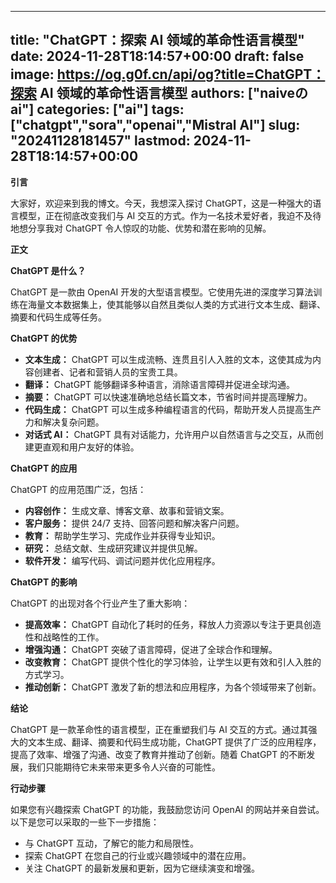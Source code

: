 
---
title: "ChatGPT：探索 AI 领域的革命性语言模型"
date: 2024-11-28T18:14:57+00:00
draft: false
image: https://og.g0f.cn/api/og?title=ChatGPT：探索 AI 领域的革命性语言模型
authors: ["naiveのai"]
categories: ["ai"]
tags: ["chatgpt","sora","openai","Mistral AI"]
slug: "20241128181457"
lastmod: 2024-11-28T18:14:57+00:00
---
**引言**

大家好，欢迎来到我的博文。今天，我想深入探讨 ChatGPT，这是一种强大的语言模型，正在彻底改变我们与 AI 交互的方式。作为一名技术爱好者，我迫不及待地想分享我对 ChatGPT 令人惊叹的功能、优势和潜在影响的见解。

**正文**

**ChatGPT 是什么？**

ChatGPT 是一款由 OpenAI 开发的大型语言模型。它使用先进的深度学习算法训练在海量文本数据集上，使其能够以自然且类似人类的方式进行文本生成、翻译、摘要和代码生成等任务。

**ChatGPT 的优势**

* **文本生成：** ChatGPT 可以生成流畅、连贯且引人入胜的文本，这使其成为内容创建者、记者和营销人员的宝贵工具。
* **翻译：** ChatGPT 能够翻译多种语言，消除语言障碍并促进全球沟通。
* **摘要：** ChatGPT 可以快速准确地总结长篇文本，节省时间并提高理解力。
* **代码生成：** ChatGPT 可以生成多种编程语言的代码，帮助开发人员提高生产力和解决复杂问题。
* **对话式 AI：** ChatGPT 具有对话能力，允许用户以自然语言与之交互，从而创建更直观和用户友好的体验。

**ChatGPT 的应用**

ChatGPT 的应用范围广泛，包括：

* **内容创作：** 生成文章、博客文章、故事和营销文案。
* **客户服务：** 提供 24/7 支持、回答问题和解决客户问题。
* **教育：** 帮助学生学习、完成作业并获得专业知识。
* **研究：** 总结文献、生成研究建议并提供见解。
* **软件开发：** 编写代码、调试问题并优化应用程序。

**ChatGPT 的影响**

ChatGPT 的出现对各个行业产生了重大影响：

* **提高效率：** ChatGPT 自动化了耗时的任务，释放人力资源以专注于更具创造性和战略性的工作。
* **增强沟通：** ChatGPT 突破了语言障碍，促进了全球合作和理解。
* **改变教育：** ChatGPT 提供个性化的学习体验，让学生以更有效和引人入胜的方式学习。
* **推动创新：** ChatGPT 激发了新的想法和应用程序，为各个领域带来了创新。

**结论**

ChatGPT 是一款革命性的语言模型，正在重塑我们与 AI 交互的方式。通过其强大的文本生成、翻译、摘要和代码生成功能，ChatGPT 提供了广泛的应用程序，提高了效率、增强了沟通、改变了教育并推动了创新。随着 ChatGPT 的不断发展，我们只能期待它未来带来更多令人兴奋的可能性。

**行动步骤**

如果您有兴趣探索 ChatGPT 的功能，我鼓励您访问 OpenAI 的网站并亲自尝试。以下是您可以采取的一些下一步措施：

* 与 ChatGPT 互动，了解它的能力和局限性。
* 探索 ChatGPT 在您自己的行业或兴趣领域中的潜在应用。
* 关注 ChatGPT 的最新发展和更新，因为它继续演变和增强。